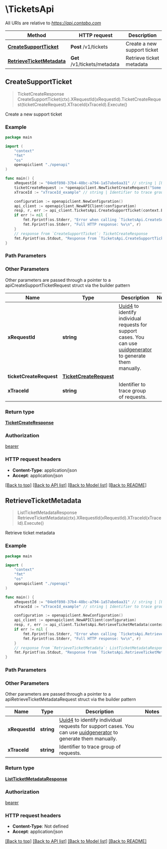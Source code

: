 # \TicketsApi

All URIs are relative to *https://api.contabo.com*

Method | HTTP request | Description
------------- | ------------- | -------------
[**CreateSupportTicket**](TicketsApi.md#CreateSupportTicket) | **Post** /v1/tickets | Create a new support ticket
[**RetrieveTicketMetadata**](TicketsApi.md#RetrieveTicketMetadata) | **Get** /v1/tickets/metadata | Retrieve ticket metadata



## CreateSupportTicket

> TicketCreateResponse CreateSupportTicket(ctx).XRequestId(xRequestId).TicketCreateRequest(ticketCreateRequest).XTraceId(xTraceId).Execute()

Create a new support ticket



### Example

```go
package main

import (
    "context"
    "fmt"
    "os"
    openapiclient "./openapi"
)

func main() {
    xRequestId := "04e0f898-37b4-48bc-a794-1a57abe6aa31" // string | [Uuid4](https://en.wikipedia.org/wiki/Universally_unique_identifier#Version_4_(random)) to identify individual requests for support cases. You can use [uuidgenerator](https://www.uuidgenerator.net/version4) to generate them manually.
    ticketCreateRequest := *openapiclient.NewTicketCreateRequest("Some details on the issue", "New support ticket", "Incident", "Website") // TicketCreateRequest | 
    xTraceId := "xTraceId_example" // string | Identifier to trace group of requests. (optional)

    configuration := openapiclient.NewConfiguration()
    api_client := openapiclient.NewAPIClient(configuration)
    resp, r, err := api_client.TicketsApi.CreateSupportTicket(context.Background()).XRequestId(xRequestId).TicketCreateRequest(ticketCreateRequest).XTraceId(xTraceId).Execute()
    if err != nil {
        fmt.Fprintf(os.Stderr, "Error when calling `TicketsApi.CreateSupportTicket``: %v\n", err)
        fmt.Fprintf(os.Stderr, "Full HTTP response: %v\n", r)
    }
    // response from `CreateSupportTicket`: TicketCreateResponse
    fmt.Fprintf(os.Stdout, "Response from `TicketsApi.CreateSupportTicket`: %v\n", resp)
}
```

### Path Parameters



### Other Parameters

Other parameters are passed through a pointer to a apiCreateSupportTicketRequest struct via the builder pattern


Name | Type | Description  | Notes
------------- | ------------- | ------------- | -------------
 **xRequestId** | **string** | [Uuid4](https://en.wikipedia.org/wiki/Universally_unique_identifier#Version_4_(random)) to identify individual requests for support cases. You can use [uuidgenerator](https://www.uuidgenerator.net/version4) to generate them manually. | 
 **ticketCreateRequest** | [**TicketCreateRequest**](TicketCreateRequest.md) |  | 
 **xTraceId** | **string** | Identifier to trace group of requests. | 

### Return type

[**TicketCreateResponse**](TicketCreateResponse.md)

### Authorization

[bearer](../README.md#bearer)

### HTTP request headers

- **Content-Type**: application/json
- **Accept**: application/json

[[Back to top]](#) [[Back to API list]](../README.md#documentation-for-api-endpoints)
[[Back to Model list]](../README.md#documentation-for-models)
[[Back to README]](../README.md)


## RetrieveTicketMetadata

> ListTicketMetadataResponse RetrieveTicketMetadata(ctx).XRequestId(xRequestId).XTraceId(xTraceId).Execute()

Retrieve ticket metadata



### Example

```go
package main

import (
    "context"
    "fmt"
    "os"
    openapiclient "./openapi"
)

func main() {
    xRequestId := "04e0f898-37b4-48bc-a794-1a57abe6aa31" // string | [Uuid4](https://en.wikipedia.org/wiki/Universally_unique_identifier#Version_4_(random)) to identify individual requests for support cases. You can use [uuidgenerator](https://www.uuidgenerator.net/version4) to generate them manually.
    xTraceId := "xTraceId_example" // string | Identifier to trace group of requests. (optional)

    configuration := openapiclient.NewConfiguration()
    api_client := openapiclient.NewAPIClient(configuration)
    resp, r, err := api_client.TicketsApi.RetrieveTicketMetadata(context.Background()).XRequestId(xRequestId).XTraceId(xTraceId).Execute()
    if err != nil {
        fmt.Fprintf(os.Stderr, "Error when calling `TicketsApi.RetrieveTicketMetadata``: %v\n", err)
        fmt.Fprintf(os.Stderr, "Full HTTP response: %v\n", r)
    }
    // response from `RetrieveTicketMetadata`: ListTicketMetadataResponse
    fmt.Fprintf(os.Stdout, "Response from `TicketsApi.RetrieveTicketMetadata`: %v\n", resp)
}
```

### Path Parameters



### Other Parameters

Other parameters are passed through a pointer to a apiRetrieveTicketMetadataRequest struct via the builder pattern


Name | Type | Description  | Notes
------------- | ------------- | ------------- | -------------
 **xRequestId** | **string** | [Uuid4](https://en.wikipedia.org/wiki/Universally_unique_identifier#Version_4_(random)) to identify individual requests for support cases. You can use [uuidgenerator](https://www.uuidgenerator.net/version4) to generate them manually. | 
 **xTraceId** | **string** | Identifier to trace group of requests. | 

### Return type

[**ListTicketMetadataResponse**](ListTicketMetadataResponse.md)

### Authorization

[bearer](../README.md#bearer)

### HTTP request headers

- **Content-Type**: Not defined
- **Accept**: application/json

[[Back to top]](#) [[Back to API list]](../README.md#documentation-for-api-endpoints)
[[Back to Model list]](../README.md#documentation-for-models)
[[Back to README]](../README.md)

